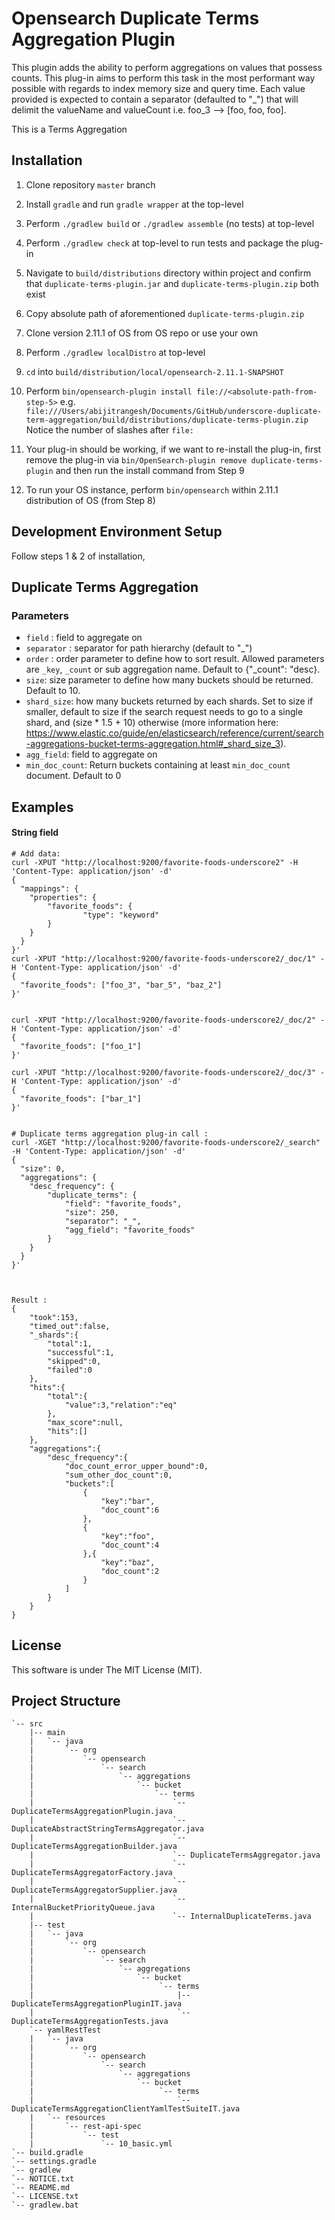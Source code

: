 Opensearch Duplicate Terms Aggregation Plugin
=========================================

This plugin adds the ability to perform aggregations on values that possess counts. This plug-in aims to perform this task
in the most performant way possible with regards to index memory size and query time. Each value provided is expected to contain
a separator (defaulted to "_") that will delimit the valueName and valueCount i.e. foo_3 --> [foo, foo, foo].

This is a Terms Aggregation

Installation
------------

1. Clone repository `master` branch

2. Install `gradle` and run `gradle wrapper` at the top-level

3. Perform `./gradlew build` or `./gradlew assemble` (no tests) at top-level

4. Perform `./gradlew check` at top-level to run tests and package the plug-in

5. Navigate to `build/distributions` directory within project and confirm that `duplicate-terms-plugin.jar` and `duplicate-terms-plugin.zip` both exist

6. Copy absolute path of aforementioned `duplicate-terms-plugin.zip`

7. Clone version 2.11.1 of OS from OS repo or use your own 

8. Perform `./gradlew localDistro` at top-level

9. `cd` into `build/distribution/local/opensearch-2.11.1-SNAPSHOT` 

10. Perform `bin/opensearch-plugin install file://<absolute-path-from-step-5>` e.g. `file:///Users/abijitrangesh/Documents/GitHub/underscore-duplicate-term-aggregation/build/distributions/duplicate-terms-plugin.zip`
Notice the number of slashes after `file:`

11. Your plug-in should be working, if we want to re-install the plug-in, first remove the plug-in via `bin/OpenSearch-plugin remove duplicate-terms-plugin` and then run the install command from Step 9

12. To run your OS instance, perform `bin/opensearch` within 2.11.1 distribution of OS (from Step 8)


Development Environment Setup
------------

Follow steps 1 & 2 of installation, 

Duplicate Terms Aggregation
--------------------------

### Parameters

- `field` : field to aggregate on
- `separator` : separator for path hierarchy (default to "_")
- `order` : order parameter to define how to sort result. Allowed parameters are `_key`, `_count` or sub aggregation name. Default to {"_count": "desc}.
- `size`: size parameter to define how many buckets should be returned. Default to 10.
- `shard_size`: how many buckets returned by each shards. Set to size if smaller, default to size if the search request needs to go to a single shard, and (size * 1.5 + 10) otherwise (more information here: https://www.elastic.co/guide/en/elasticsearch/reference/current/search-aggregations-bucket-terms-aggregation.html#_shard_size_3).
- `agg_field`: field to aggregate on
- `min_doc_count`: Return buckets containing at least `min_doc_count` document. Default to 0


Examples
-------

#### String field

```
# Add data:
curl -XPUT "http://localhost:9200/favorite-foods-underscore2" -H 'Content-Type: application/json' -d'  	 
{
  "mappings": {
	"properties": {
  		"favorite_foods": {
    			"type": "keyword"
  		}
	}
  }
}'
curl -XPUT "http://localhost:9200/favorite-foods-underscore2/_doc/1" -H 'Content-Type: application/json' -d'
{
  "favorite_foods": ["foo_3", "bar_5", "baz_2"]
}'


curl -XPUT "http://localhost:9200/favorite-foods-underscore2/_doc/2" -H 'Content-Type: application/json' -d'
{
  "favorite_foods": ["foo_1"]
}'

curl -XPUT "http://localhost:9200/favorite-foods-underscore2/_doc/3" -H 'Content-Type: application/json' -d'
{
  "favorite_foods": ["bar_1"]
}'


# Duplicate terms aggregation plug-in call :
curl -XGET "http://localhost:9200/favorite-foods-underscore2/_search" -H 'Content-Type: application/json' -d'
{
  "size": 0,
  "aggregations": {
	"desc_frequency": {
  	    "duplicate_terms": {
            "field": "favorite_foods",
            "size": 250,
            "separator": "_",
            "agg_field": "favorite_foods"
        }
	}
  }
}'



Result :
{
    "took":153,
    "timed_out":false,
    "_shards":{
        "total":1,
        "successful":1,
        "skipped":0,
        "failed":0
    },
    "hits":{
        "total":{
            "value":3,"relation":"eq"
        },
        "max_score":null,
        "hits":[]
    },
    "aggregations":{
        "desc_frequency":{
            "doc_count_error_upper_bound":0,
            "sum_other_doc_count":0,
            "buckets":[
                {
                    "key":"bar",
                    "doc_count":6
                },
                {
                    "key":"foo",
                    "doc_count":4
                },{
                    "key":"baz",
                    "doc_count":2
                }
            ]
        }
    }
}
```

License
-------

This software is under The MIT License (MIT).


Project Structure
-------

```
`-- src
    |-- main
    |   `-- java
    |       `-- org
    |           `-- opensearch
    |               `-- search
    |                   `-- aggregations
    |                       `-- bucket
    |                           `-- terms
    |                               `-- DuplicateTermsAggregationPlugin.java
    |                               `-- DuplicateAbstractStringTermsAggregator.java
    |                               `-- DuplicateTermsAggregationBuilder.java
    |                               `-- DuplicateTermsAggregator.java
    |                               `-- DuplicateTermsAggregatorFactory.java
    |                               `-- DuplicateTermsAggregatorSupplier.java
    |                               `-- InternalBucketPriorityQueue.java
    |                               `-- InternalDuplicateTerms.java
    |-- test
    |   `-- java
    |       `-- org
    |           `-- opensearch
    |               `-- search
    |                   `-- aggregations
    |                       `-- bucket
    |                            `-- terms
    |                                |-- DuplicateTermsAggregationPluginIT.java
    |                                `-- DuplicateTermsAggregationTests.java
    `-- yamlRestTest
    |   `-- java
    |       `-- org
    |           `-- opensearch
    |               `-- search
    |                   `-- aggregations
    |                       `-- bucket
    |                            `-- terms
    |                                `-- DuplicateTermsAggregationClientYamlTestSuiteIT.java
    |   `-- resources
    |       `-- rest-api-spec
    |           `-- test
    |               `-- 10_basic.yml
`-- build.gradle
`-- settings.gradle
`-- gradlew
`-- NOTICE.txt
`-- README.md
`-- LICENSE.txt
`-- gradlew.bat
```


